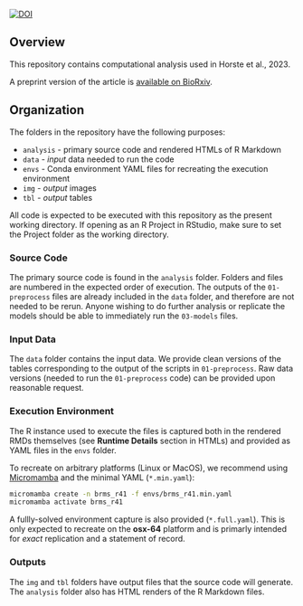 [![DOI](https://zenodo.org/badge/DOI/10.5281/zenodo.10056210.svg)](https://doi.org/10.5281/zenodo.10056210)

## Overview
This repository contains computational analysis used in Horste et al., 2023.

A preprint version of the article is [available on BioRxiv](https://doi.org/10.1101/2022.11.04.515216).

## Organization
The folders in the repository have the following purposes:

- `analysis` - primary source code and rendered HTMLs of R Markdown
- `data` - *input* data needed to run the code
- `envs` - Conda environment YAML files for recreating the execution environment
- `img` - *output* images
- `tbl` - *output* tables

All code is expected to be executed with this repository as the present working
directory. If opening as an R Project in RStudio, make sure to set the Project 
folder as the working directory.

### Source Code
The primary source code is found in the `analysis` folder. 
Folders and files are numbered in the expected order of execution.
The outputs of the `01-preprocess` files are already included in the `data` folder,
and therefore are not needed to be rerun. Anyone wishing to do further analysis or
replicate the models should be able to immediately run the `03-models` files.

### Input Data
The `data` folder contains the input data. We provide clean versions of the tables
corresponding to the output of the scripts in `01-preprocess`. Raw data versions 
(needed to run the `01-preprocess` code) can be provided upon reasonable request.

### Execution Environment
The R instance used to execute the files is captured both in the rendered RMDs themselves
(see **Runtime Details** section in HTMLs) and provided as YAML files in the `envs` folder.

To recreate on arbitrary platforms (Linux or MacOS), we recommend using 
[Micromamba](https://mamba.readthedocs.io/en/latest/user_guide/micromamba.html#)
and the minimal YAML (`*.min.yaml`):

```bash
micromamba create -n brms_r41 -f envs/brms_r41.min.yaml
micromamba activate brms_r41
```

A fullly-solved environment capture is also provided (`*.full.yaml`). This is only 
expected to recreate on the **osx-64** platform and is primarly intended for *exact* 
replication and a statement of record.

### Outputs
The `img` and `tbl` folders have output files that the source code will generate.
The `analysis` folder also has HTML renders of the R Markdown files.
